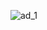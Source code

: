 ![ad_1](https://github.com/DanteDeFlorencia77/S/assets/4090490/fae0a187-cc20-456c-8b57-0e4462df2aeb)
